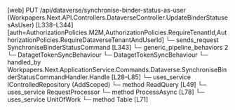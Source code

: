 [web] PUT /api/dataverse/synchronise-binder-status-as-user  (Workpapers.Next.API.Controllers.DataverseController.UpdateBinderStatusesAsUser)  [L338–L344] [auth=AuthorizationPolicies.M2M,AuthorizationPolicies.RequireTenantId,AuthorizationPolicies.RequireDataverseTenantAndUserId]
  └─ sends_request SynchroniseBinderStatusCommand [L343]
    └─ generic_pipeline_behaviors 2
      └─ DatagetTokenSyncBehaviour
      └─ DatagetTokenSyncBehaviour
    └─ handled_by Workpapers.Next.ApplicationService.Commands.Dataverse.SynchroniseBinderStatusCommandHandler.Handle [L28–L85]
      └─ uses_service IControlledRepository<BinderStatus> (AddScoped)
        └─ method ReadQuery [L49]
      └─ uses_service RequestProcessor
        └─ method ProcessAsync [L78]
      └─ uses_service UnitOfWork
        └─ method Table [L71]

